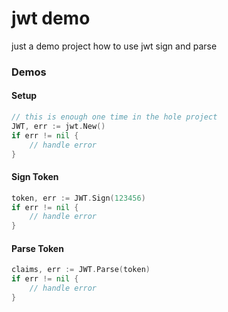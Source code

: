# jwt demo
just a demo project how to use jwt sign and parse

### Demos
#### Setup
```go
// this is enough one time in the hole project 
JWT, err := jwt.New()
if err != nil {
    // handle error
}
```

#### Sign Token
```go
token, err := JWT.Sign(123456)
if err != nil {
	// handle error
}
```
#### Parse Token

```go
claims, err := JWT.Parse(token)
if err != nil {
    // handle error	
}
```


